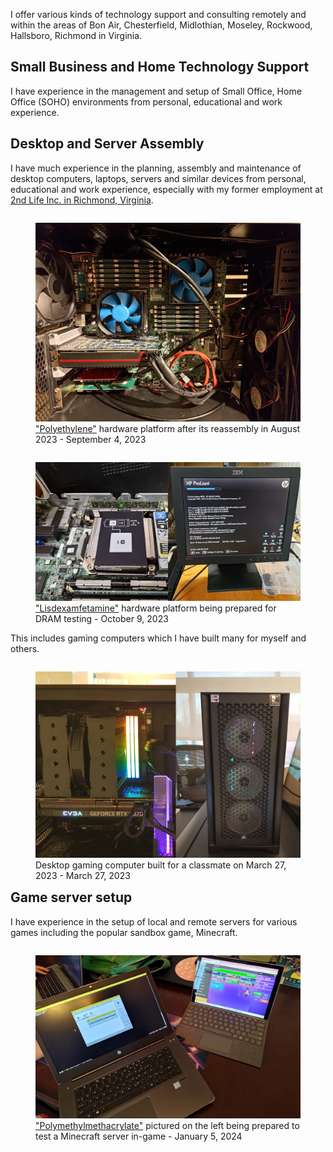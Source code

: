 I offer various kinds of technology support and consulting remotely and within the areas of Bon Air, Chesterfield, Midlothian, Moseley, Rockwood, Hallsboro, Richmond in Virginia.
## Small Business and Home Technology Support
I have experience in the management and setup of Small Office, Home Office (SOHO) environments from personal, educational and work experience.

## Desktop and Server Assembly

I have much experience in the planning, assembly and maintenance of desktop computers, laptops, servers and similar devices from personal, educational and work experience, especially with my former employment at [2nd Life Inc. in Richmond, Virginia](https://2ndlifeinc.com/).

<figure style="float: left">
    <img src="/static/projects/polyethylene_sep42023.webp">
    <figcaption><a href="../../projects/pc_pe/">"Polyethylene"</a> hardware platform after its reassembly in August 2023 - September 4, 2023</figcaption>
</figure>

<figure style="float: left">
    <img src="/static/projects/ldx_testing_oct92023.webp">
    <figcaption><a href="../../projects/srv_amp/">"Lisdexamfetamine"</a> hardware platform being prepared for DRAM testing - October 9, 2023</figcaption>
</figure>

This includes gaming computers which I have built many for myself and others.

<figure style="float: left">
    <img src="/static/services/kingtux_pc_mar272023.webp">
    <figcaption>Desktop gaming computer built for a classmate on March 27, 2023 - March 27, 2023</figcaption>
</figure>

## Game server setup
I have experience in the setup of local and remote servers for various games including the popular sandbox game, Minecraft.

<figure style="float: left">
    <img src="/static/services/jan52024_mc.webp">
    <figcaption><a href="../../projects/pc_pmma/">"Polymethylmethacrylate"</a> pictured on the left being prepared to test a Minecraft server in-game - January 5, 2024</figcaption>
</figure>
